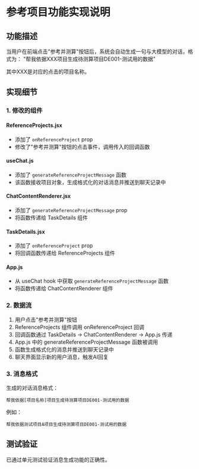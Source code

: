 # 参考项目功能实现说明

## 功能描述
当用户在前端点击"参考并测算"按钮后，系统会自动生成一句与大模型的对话，格式为：
"帮我依据XXX项目生成待测算项目DE001-测试用的数据"

其中XXX是对应的点击的项目名称。

## 实现细节

### 1. 修改的组件

#### ReferenceProjects.jsx
- 添加了 `onReferenceProject` prop
- 修改了"参考并测算"按钮的点击事件，调用传入的回调函数

#### useChat.js
- 添加了 `generateReferenceProjectMessage` 函数
- 该函数接收项目对象，生成格式化的对话消息并推送到聊天记录中

#### ChatContentRenderer.jsx
- 添加了 `generateReferenceProjectMessage` prop
- 将函数传递给 TaskDetails 组件

#### TaskDetails.jsx
- 添加了 `onReferenceProject` prop
- 将回调函数传递给 ReferenceProjects 组件

#### App.js
- 从 useChat hook 中获取 `generateReferenceProjectMessage` 函数
- 将函数传递给 ChatContentRenderer 组件

### 2. 数据流
1. 用户点击"参考并测算"按钮
2. ReferenceProjects 组件调用 onReferenceProject 回调
3. 回调函数通过 TaskDetails -> ChatContentRenderer -> App.js 传递
4. App.js 中的 generateReferenceProjectMessage 函数被调用
5. 函数生成格式化的消息并推送到聊天记录中
6. 聊天界面显示新的用户消息，触发AI回复

### 3. 消息格式
生成的对话消息格式：
```
帮我依据[项目名称]项目生成待测算项目DE001-测试用的数据
```

例如：
```
帮我依据测试项目A项目生成待测算项目DE001-测试用的数据
```

## 测试验证
已通过单元测试验证消息生成功能的正确性。
